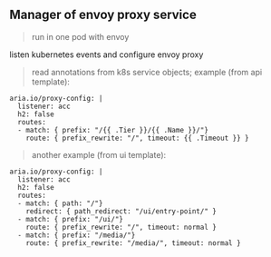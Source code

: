 ## Manager of envoy proxy service

> run in one pod with envoy

listen kubernetes events and configure envoy proxy

> read annotations from k8s service objects; example (from api template):

    aria.io/proxy-config: |
      listener: acc
      h2: false
      routes:
      - match: { prefix: "/{{ .Tier }}/{{ .Name }}/"}
        route: { prefix_rewrite: "/", timeout: {{ .Timeout }} }


> another example (from ui template): 

    aria.io/proxy-config: |
      listener: acc
      h2: false
      routes:
      - match: { path: "/"}
        redirect: { path_redirect: "/ui/entry-point/" }        
      - match: { prefix: "/ui/"}
        route: { prefix_rewrite: "/", timeout: normal }
      - match: { prefix: "/media/"}
        route: { prefix_rewrite: "/media/", timeout: normal }

